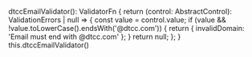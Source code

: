 dtccEmailValidator(): ValidatorFn {
  return (control: AbstractControl): ValidationErrors | null => {
    const value = control.value;
    if (value && !value.toLowerCase().endsWith('@dtcc.com')) {
      return { invalidDomain: 'Email must end with @dtcc.com' };
    }
    return null;
  };
}
this.dtccEmailValidator()
